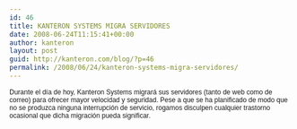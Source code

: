```yaml
---
id: 46
title: KANTERON SYSTEMS MIGRA SERVIDORES
date: 2008-06-24T11:15:41+00:00
author: kanteron
layout: post
guid: http://kanteron.com/blog/?p=46
permalink: /2008/06/24/kanteron-systems-migra-servidores/
---
```

<p style="font: normal normal normal 12px/normal Helvetica;margin: 0px">
  Durante el día de hoy, Kanteron Systems migrará sus servidores (tanto de web como de correo) para ofrecer mayor velocidad y seguridad. Pese a que se ha planificado de modo que no se produzca ninguna interrupción de servicio, rogamos disculpen cualquier trastorno ocasional que dicha migración pueda significar.
</p>

<p style="font: normal normal normal 12px/normal Helvetica;margin: 0px">
  &nbsp;
</p>

<p style="font: normal normal normal 12px/normal Helvetica;margin: 0px">
  &nbsp;
</p>